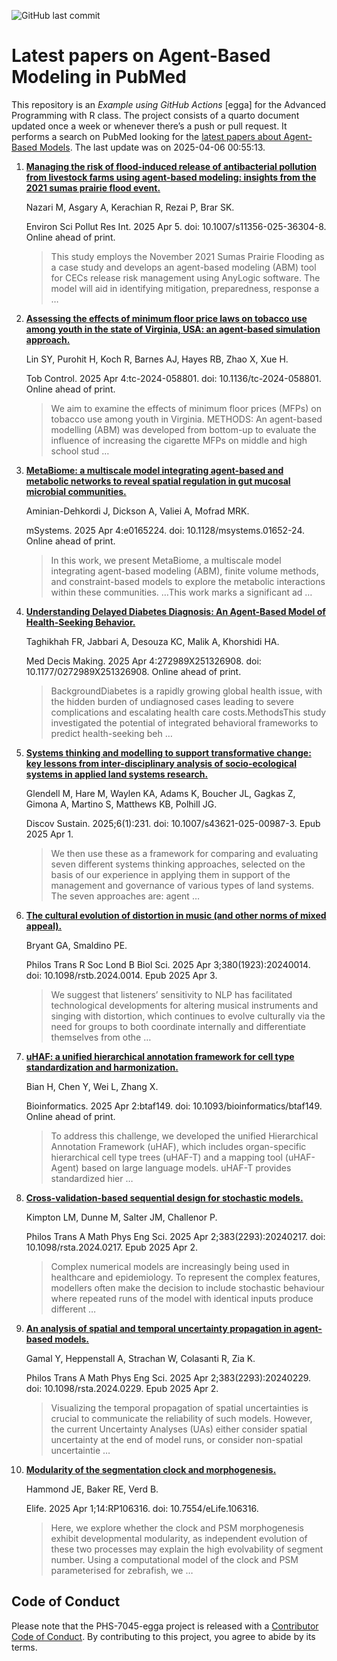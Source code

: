 ![GitHub last
commit](https://img.shields.io/github/last-commit/UofUEpiBio/PHS-7045-egga.png)

# Latest papers on Agent-Based Modeling in PubMed

This repository is an *Example using GitHub Actions* \[egga\] for the
Advanced Programming with R class. The project consists of a quarto
document updated once a week or whenever there’s a push or pull request.
It performs a search on PubMed looking for the <a
href="https://pubmed.ncbi.nlm.nih.gov/?term=agent-based+model&amp;sort=date"
target="_blank">latest papers about Agent-Based Models</a>. The last
update was on 2025-04-06 00:55:13.

<div class="cell">

</div>

1.  [**Managing the risk of flood-induced release of antibacterial
    pollution from livestock farms using agent-based modeling: insights
    from the 2021 sumas prairie flood
    event.**](https://pubmed.ncbi.nlm.nih.gov/40186809/)

    Nazari M, Asgary A, Kerachian R, Rezai P, Brar SK.

    Environ Sci Pollut Res Int. 2025 Apr 5. doi:
    10.1007/s11356-025-36304-8. Online ahead of print.

    > This study employs the November 2021 Sumas Prairie Flooding as a
    > case study and develops an agent-based modeling (ABM) tool for
    > CECs release risk management using AnyLogic software. The model
    > will aid in identifying mitigation, preparedness, response a …

2.  [**Assessing the effects of minimum floor price laws on tobacco use
    among youth in the state of Virginia, USA: an agent-based simulation
    approach.**](https://pubmed.ncbi.nlm.nih.gov/40185631/)

    Lin SY, Purohit H, Koch R, Barnes AJ, Hayes RB, Zhao X, Xue H.

    Tob Control. 2025 Apr 4:tc-2024-058801. doi: 10.1136/tc-2024-058801.
    Online ahead of print.

    > We aim to examine the effects of minimum floor prices (MFPs) on
    > tobacco use among youth in Virginia. METHODS: An agent-based
    > modelling (ABM) was developed from bottom-up to evaluate the
    > influence of increasing the cigarette MFPs on middle and high
    > school stud …

3.  [**MetaBiome: a multiscale model integrating agent-based and
    metabolic networks to reveal spatial regulation in gut mucosal
    microbial communities.**](https://pubmed.ncbi.nlm.nih.gov/40183581/)

    Aminian-Dehkordi J, Dickson A, Valiei A, Mofrad MRK.

    mSystems. 2025 Apr 4:e0165224. doi: 10.1128/msystems.01652-24.
    Online ahead of print.

    > In this work, we present MetaBiome, a multiscale model integrating
    > agent-based modeling (ABM), finite volume methods, and
    > constraint-based models to explore the metabolic interactions
    > within these communities. …This work marks a significant ad …

4.  [**Understanding Delayed Diabetes Diagnosis: An Agent-Based Model of
    Health-Seeking
    Behavior.**](https://pubmed.ncbi.nlm.nih.gov/40183324/)

    Taghikhah FR, Jabbari A, Desouza KC, Malik A, Khorshidi HA.

    Med Decis Making. 2025 Apr 4:272989X251326908. doi:
    10.1177/0272989X251326908. Online ahead of print.

    > BackgroundDiabetes is a rapidly growing global health issue, with
    > the hidden burden of undiagnosed cases leading to severe
    > complications and escalating health care costs.MethodsThis study
    > investigated the potential of integrated behavioral frameworks to
    > predict health-seeking beh …

5.  [**Systems thinking and modelling to support transformative change:
    key lessons from inter-disciplinary analysis of socio-ecological
    systems in applied land systems
    research.**](https://pubmed.ncbi.nlm.nih.gov/40182318/)

    Glendell M, Hare M, Waylen KA, Adams K, Boucher JL, Gagkas Z, Gimona
    A, Martino S, Matthews KB, Polhill JG.

    Discov Sustain. 2025;6(1):231. doi: 10.1007/s43621-025-00987-3. Epub
    2025 Apr 1.

    > We then use these as a framework for comparing and evaluating
    > seven different systems thinking approaches, selected on the basis
    > of our experience in applying them in support of the management
    > and governance of various types of land systems. The seven
    > approaches are: agent …

6.  [**The cultural evolution of distortion in music (and other norms of
    mixed appeal).**](https://pubmed.ncbi.nlm.nih.gov/40176525/)

    Bryant GA, Smaldino PE.

    Philos Trans R Soc Lond B Biol Sci. 2025 Apr 3;380(1923):20240014.
    doi: 10.1098/rstb.2024.0014. Epub 2025 Apr 3.

    > We suggest that listeners’ sensitivity to NLP has facilitated
    > technological developments for altering musical instruments and
    > singing with distortion, which continues to evolve culturally via
    > the need for groups to both coordinate internally and
    > differentiate themselves from othe …

7.  [**uHAF: a unified hierarchical annotation framework for cell type
    standardization and
    harmonization.**](https://pubmed.ncbi.nlm.nih.gov/40172934/)

    Bian H, Chen Y, Wei L, Zhang X.

    Bioinformatics. 2025 Apr 2:btaf149. doi:
    10.1093/bioinformatics/btaf149. Online ahead of print.

    > To address this challenge, we developed the unified Hierarchical
    > Annotation Framework (uHAF), which includes organ-specific
    > hierarchical cell type trees (uHAF-T) and a mapping tool
    > (uHAF-Agent) based on large language models. uHAF-T provides
    > standardized hier …

8.  [**Cross-validation-based sequential design for stochastic
    models.**](https://pubmed.ncbi.nlm.nih.gov/40172562/)

    Kimpton LM, Dunne M, Salter JM, Challenor P.

    Philos Trans A Math Phys Eng Sci. 2025 Apr 2;383(2293):20240217.
    doi: 10.1098/rsta.2024.0217. Epub 2025 Apr 2.

    > Complex numerical models are increasingly being used in healthcare
    > and epidemiology. To represent the complex features, modellers
    > often make the decision to include stochastic behaviour where
    > repeated runs of the model with identical inputs produce different
    > …

9.  [**An analysis of spatial and temporal uncertainty propagation in
    agent-based models.**](https://pubmed.ncbi.nlm.nih.gov/40172560/)

    Gamal Y, Heppenstall A, Strachan W, Colasanti R, Zia K.

    Philos Trans A Math Phys Eng Sci. 2025 Apr 2;383(2293):20240229.
    doi: 10.1098/rsta.2024.0229. Epub 2025 Apr 2.

    > Visualizing the temporal propagation of spatial uncertainties is
    > crucial to communicate the reliability of such models. However,
    > the current Uncertainty Analyses (UAs) either consider spatial
    > uncertainty at the end of model runs, or consider non-spatial
    > uncertaintie …

10. [**Modularity of the segmentation clock and
    morphogenesis.**](https://pubmed.ncbi.nlm.nih.gov/40168062/)

    Hammond JE, Baker RE, Verd B.

    Elife. 2025 Apr 1;14:RP106316. doi: 10.7554/eLife.106316.

    > Here, we explore whether the clock and PSM morphogenesis exhibit
    > developmental modularity, as independent evolution of these two
    > processes may explain the high evolvability of segment number.
    > Using a computational model of the clock and PSM parameterised for
    > zebrafish, we …

## Code of Conduct

Please note that the PHS-7045-egga project is released with a
[Contributor Code of
Conduct](https://contributor-covenant.org/version/2/1/CODE_OF_CONDUCT.html).
By contributing to this project, you agree to abide by its terms.
